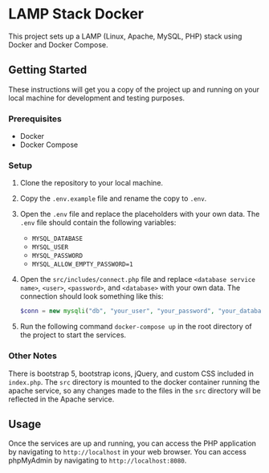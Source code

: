 # LAMP Stack Docker

This project sets up a LAMP (Linux, Apache, MySQL, PHP) stack using Docker and Docker Compose.

## Getting Started

These instructions will get you a copy of the project up and running on your local machine for development and testing purposes.

### Prerequisites

- Docker
- Docker Compose

### Setup

1. Clone the repository to your local machine.
2. Copy the `.env.example` file and rename the copy to `.env`.
3. Open the `.env` file and replace the placeholders with your own data. The `.env` file should contain the following variables:
    - `MYSQL_DATABASE`
    - `MYSQL_USER`
    - `MYSQL_PASSWORD`
    - `MYSQL_ALLOW_EMPTY_PASSWORD=1`
4. Open the `src/includes/connect.php` file and replace `<database service name>`, `<user>`, `<password>`, and `<database>` with your own data. The connection should look something like this:
   
    ```php
    $conn = new mysqli("db", "your_user", "your_password", "your_database");
    ```
5. Run the following command `docker-compose up` in the root directory of the project to start the services.

### Other Notes

There is bootstrap 5, bootstrap icons, jQuery, and custom CSS included in `index.php`. The `src` directory is mounted to the docker container running the apache service, so any changes made to the files in the `src` directory will be reflected in the Apache service.

## Usage

Once the services are up and running, you can access the PHP application by navigating to `http://localhost` in your web browser. You can access phpMyAdmin by navigating to `http://localhost:8080`.